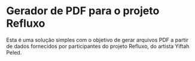 # Gerador de PDF para o projeto Refluxo

Esta é uma solução simples com o objetivo de gerar arquivos PDF a partir de dados fornecidos por participantes do projeto Refluxo, do artista Yiftah Peled.
